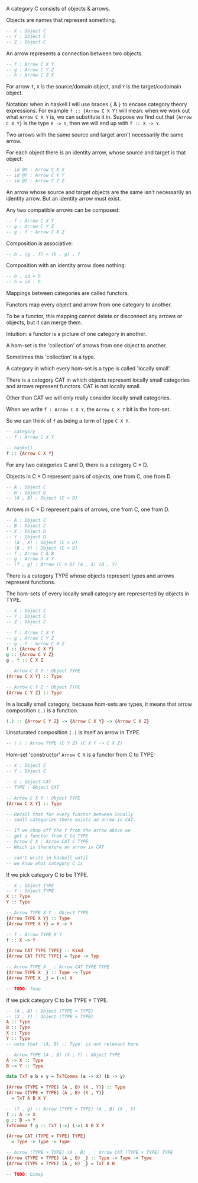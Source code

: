 A category C consists of objects & arrows.

Objects are names that represent something.

```haskell
-- X : Object C
-- Y : Object C
-- Z : Object C
```

An arrow represents a connection between two objects.

```haskell
-- f : Arrow C X Y
-- g : Arrow C Y Z
-- h : Arrow C Z X
```

For arrow `f`, `X` is the source/domain object, and `Y` is the target/codomain object.

Notation: when in haskell I will use braces `{` & `}` to encase category theory
expressions.  For example `f :: {Arrow C X Y}` will mean: when we work out what
`Arrow C X Y` is, we can substitute it in.  Suppose we find out that
`{Arrow C X Y}` is the type `X -> Y`, then we will end up with `f :: X -> Y`.

Two arrows with the same source and target aren't necessarily the same arrow.

For each object there is an identity arrow, whose source and target is that
object:

```haskell
-- id @X : Arrow C X X
-- id @Y : Arrow C Y Y
-- id @Z : Arrow C Z Z
```

An arrow whose source and target objects are the same isn't necessarily an
identity arrow.  But an identity arrow must exist.

Any two compatible arrows can be composed:

```haskell
-- f : Arrow C X Y
-- g : Arrow C Y Z
-- g . f : Arrow C X Z
```

Composition is associative:

```haskell
-- h . (g . f) = (h . g) . f
```

Composition with an identity arrow does nothing:

```haskell
-- h . id = h
-- h = id . h
```

Mappings between categories are called functors.

Functors map every object and arrow from one category to another.

To be a functor, this mapping cannot delete or disconnect any arrows or
objects, but it can merge them.

Intuition: a functor is a picture of one category in another.

A hom-set is the 'collection' of arrows from one object to another.

Sometimes this 'collection' is a type.

A category in which every hom-set is a type is called 'locally small'.

There is a category CAT in which objects represent locally small categories and arrows
represent functors.  CAT is not locally small.

Other than CAT we will only really consider locally small categories.

When we write `f : Arrow C X Y`, the `Arrow C X Y` bit is the hom-set.

So we can think of `f` as being a term of type `C X Y`.

```haskell
-- category
-- f : Arrow C X Y

-- haskell
f :: {Arrow C X Y}
```

For any two categories C and D, there is a category C × D.

Objects in C × D represent pairs of objects, one from C, one from D.

```haskell
-- A : Object C
-- B : Object D
-- (A , B) : Object (C × D)
```

Arrows in C × D represent pairs of arrows, one from C, one from D.

```haskell
-- A : Object C
-- B : Object C
-- X : Object D
-- Y : Object D
-- (A , X) : Object (C × D)
-- (B , Y) : Object (C × D)
-- f : Arrow C A B
-- g : Arrow D X Y
-- (f , g) : Arrow (C × D) (A , X) (B , Y)
```

There is a category TYPE whose objects represent types and arrows represent functions.

The hom-sets of every locally small category are represented by objects in TYPE.

```haskell
-- X : Object C
-- Y : Object C
-- Z : Object C

-- f : Arrow C X Y
-- g : Arrow C Y Z
-- g . f : Arrow C X Z
f :: {Arrow C X Y}
g :: {Arrow C Y Z}
g . f :: C X Z

-- Arrow C X Y : Object TYPE
{Arrow C X Y} :: Type

-- Arrow C Y Z : Object TYPE
{Arrow C Y Z} :: Type
```

In a locally small category, because hom-sets are types, it means that arrow
composition `(.)` is a function.

```haskell
(.) :: {Arrow C Y Z} -> {Arrow C X Y} -> {Arrow C X Z}
```

Unsaturated composition `(.)` is itself an arrow in TYPE.

```haskell
-- (.) : Arrow TYPE (C Y Z) (C X Y -> C X Z)
```

Hom-set 'constructor' `Arrow C X` is a functor from C to TYPE:

```haskell
-- X : Object C
-- Y : Object C

-- C : Object CAT
-- TYPE : Object CAT

-- Arrow C X Y : Object TYPE
{Arrow C X Y} :: Type

-- Recall that for every functor between locally
-- small categories there exists an arrow in CAT.

-- If we chop off the Y from the arrow above we
-- get a functor from C to TYPE
-- Arrow C X : Arrow CAT C TYPE
-- Which is therefore an arrow in CAT

-- can't write in haskell until
-- we know what category C is
```

If we pick category C to be TYPE.

```haskell
-- X : Object TYPE
-- Y : Object TYPE
X :: Type
Y :: Type

-- Arrow TYPE X Y : Object TYPE
{Arrow TYPE X Y} :: Type
{Arrow TYPE X Y} = X -> Y

-- f : Arrow TYPE X Y
f :: X -> Y

{Arrow CAT TYPE TYPE} :: Kind
{Arrow CAT TYPE TYPE} = Type -> Typ

-- Arrow TYPE X _ : Arrow CAT TYPE TYPE
{Arrow TYPE X _} :: Type -> Type
{Arrow TYPE X _} = (->) X

-- TODO: fmap

```

If we pick category C to be TYPE × TYPE.

```haskell
-- (A , B) : Object (TYPE × TYPE)
-- (X , Y) : Object (TYPE × TYPE)
A :: Type
B :: Type
X :: Type
Y :: Type
-- note that `(A, B) :: Type` is not relevant here

-- Arrow TYPE (A , B) (X , Y) : Object TYPE
A -> X :: Type
B -> Y :: Type

data TxT a b x y = TxTComma (a -> x) (b -> y)

{Arrow (TYPE × TYPE) (A , B) (X , Y)} :: Type
{Arrow (TYPE × TYPE) (A , B) (X , Y)}
  = TxT A B X Y

-- (f , g) :: Arrow (TYPE × TYPE) (A , B) (X , Y)
f :: A -> X
g :: B -> Y
TxTComma f g :: TxT (->) (->) A B X Y

{Arrow CAT (TYPE × TYPE) TYPE}
  = Type -> Type -> Type

-- Arrow (TYPE × TYPE) (A , B) _ : Arrow CAT (TYPE × TYPE) TYPE
{Arrow (TYPE × TYPE) (A , B) _} :: Type -> Type -> Type
{Arrow (TYPE × TYPE) (A , B) _} = TxT A B

-- TODO: bimap
```


